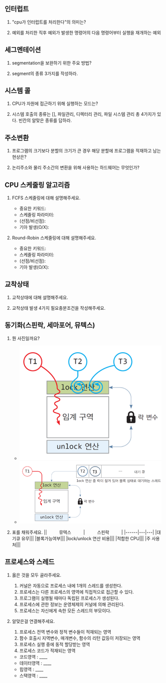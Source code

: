 ## 인터럽트

1. "cpu가 인터럽트를 처리한다"의 의미는?

2. 예외를 처리한 직후 예외가 발생한 명령어의 다음 명령어부터 실행을 재개하는 예외

## 세그멘테이션

1. segmentation을 보완하기 위한 주요 방법?

2. segment의 종류 3가지를 작성하라.

## 시스템 콜

1. CPU가 자원에 접근하기 위해 실행하는 모드는?

2. 시스템 호출의 종류는 [], 파일관리, 디렉터리 관리, 파일 시스템 관리 총 4가지가 있다.
빈칸의 알맞은  종류를 답하라.

## 주소변환

1. 프로그램의 크기보다 분할의 크기가 큰 경우 해당 분할에 프로그램을 적재하고 남는 현상은?

2. 논리주소와 물리 주소간의 변환을 위해 사용하는 하드웨어는 무엇인가?

## CPU 스케줄링 알고리즘
1. FCFS 스케줄링에 대해 설명해주세요.
    - 중요한 키워드:
    - 스케줄링 파라미터:
    - (선점/비선점):
    - 기아 발생(O/X):

2. Round-Robin 스케줄링에 대해 설명해주세요.
    - 중요한 키워드:
    - 스케줄링 파라미터:
    - (선점/비선점):
    - 기아 발생(O/X):

## 교착상태
1. 교착상태에 대해 설명해주세요.

2. 교착상태 발생 4가지 필요충분조건을 작성해주세요.

## 동기화(스핀락, 세마포어, 뮤텍스)
1. 뭔 사진일까요?
    - ![출처) 명품 운영체제](images/os02174.png)
    - ![출처) 명품 운영체제](images/os02172.png)

2. 표를 채워주세요.
    ||&nbsp;&nbsp;&nbsp;&nbsp;&nbsp;&nbsp;&nbsp;&nbsp;&nbsp;&nbsp;뮤텍스&nbsp;&nbsp;&nbsp;&nbsp;&nbsp;&nbsp;&nbsp;&nbsp;&nbsp;&nbsp;|&nbsp;&nbsp;&nbsp;&nbsp;&nbsp;&nbsp;&nbsp;&nbsp;&nbsp;&nbsp;스핀락&nbsp;&nbsp;&nbsp;&nbsp;&nbsp;&nbsp;&nbsp;&nbsp;&nbsp;&nbsp;|
    |------|---|---|
    |대기큐 유무|||
    |블록가능여부|||
    |lock/unlock 연산 비용|||
    |적합한 CPU|||
    |주 사용처|||

## 프로세스와 스레드
1. 옳은 것을 모두 골라주세요.
    1. 커널은 자동으로 프로세스 내에 1개의 스레드를 생성한다.
    2. 프로세스는 다른 프로세스의 영역에 직접적으로 접근할 수 있다.
    3. 프로그램이 실행될 때마다 독립된 프로세스가 생성된다.
    4. 프로세스에 관한 정보는 운영체제의 커널에 의해 관리된다.
    5. 프로세스는 자신에게 속한 모든 스레드의 부모이다.
2. 알맞은걸 연결해주세요.
    1. 프로세스 전역 변수와 정적 변수들이 적재되는 영역
    2. 함수 호출시 지역변수, 매개변수, 함수의 리턴 값등이 저장되는 영역
    3. 프로세스 실행 중에 동적 할당받는 영역
    4. 프로세스 코드가 적재되는 영역

    - 코드영역 : ____
    - 데이터영역 : ____ 
    - 힙영역 : ____ 
    - 스택영역 : ____ 
